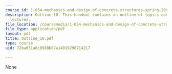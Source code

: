 ```yaml
---
course_id: 1-054-mechanics-and-design-of-concrete-structures-spring-2004
description: Outline 10. This handout contains an outline of topics covered in course
  lectures.
file_location: /coursemedia/1-054-mechanics-and-design-of-concrete-structures-spring-2004/72ba031a8c9988b87a14019296714217_Outline_10.pdf
file_type: application/pdf
layout: pdf
title: Outline_10.pdf
type: course
uid: 72ba031a8c9988b87a14019296714217

---
```

None